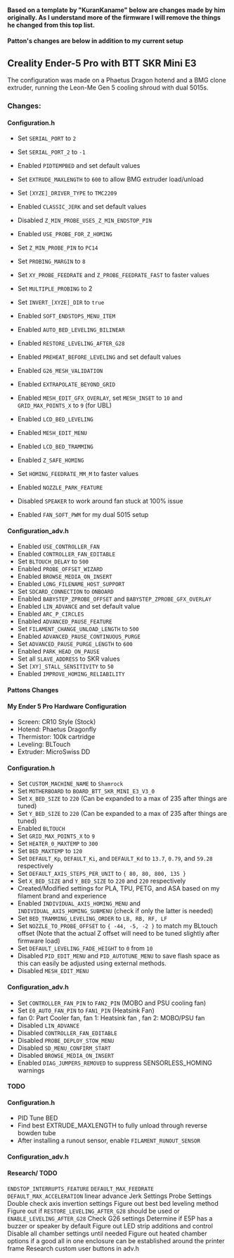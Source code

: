 #### Based on a template by "KuranKaname" below are changes made by him originally. As I understand more of the firmware I will remove the things he changed from this top list.
#### Patton's changes are below in addition to my current setup
## Creality Ender-5 Pro with BTT SKR Mini E3

The configuration was made on a Phaetus Dragon hotend and a BMG clone extruder, running the Leon-Me Gen 5 cooling shroud with dual 5015s.
### Changes:

#### Configuration.h

- Set `SERIAL_PORT` to `2`
- Set `SERIAL_PORT_2` to `-1`
- Enabled `PIDTEMPBED` and set default values
- Set `EXTRUDE_MAXLENGTH` to `600` to allow BMG extruder load/unload
- Set `[XYZE]_DRIVER_TYPE` to `TMC2209`
- Enabled `CLASSIC_JERK` and set default values
- Disabled `Z_MIN_PROBE_USES_Z_MIN_ENDSTOP_PIN`
- Enabled `USE_PROBE_FOR_Z_HOMING`
- Set `Z_MIN_PROBE_PIN` to `PC14`
- Set `PROBING_MARGIN` to `8`
- Set `XY_PROBE_FEEDRATE` and `Z_PROBE_FEEDRATE_FAST` to faster values
- Set `MULTIPLE_PROBING` to 2
- Set `INVERT_[XYZE]_DIR` to `true`

- Enabled `SOFT_ENDSTOPS_MENU_ITEM`
- Enabled `AUTO_BED_LEVELING_BILINEAR`
- Enabled `RESTORE_LEVELING_AFTER_G28`
- Enabled `PREHEAT_BEFORE_LEVELING` and set default values
- Enabled `G26_MESH_VALIDATION`
- Enabled `EXTRAPOLATE_BEYOND_GRID`
- Enabled `MESH_EDIT_GFX_OVERLAY`, set `MESH_INSET` to `10` and `GRID_MAX_POINTS_X` to `9` (for UBL)
- Enabled `LCD_BED_LEVELING`
- Enabled `MESH_EDIT_MENU`
- Enabled `LCD_BED_TRAMMING`
- Enabled `Z_SAFE_HOMING`
- Set `HOMING_FEEDRATE_MM_M` to faster values
- Enabled `NOZZLE_PARK_FEATURE`
- Disabled `SPEAKER` to work around fan stuck at 100% issue
- Enabled `FAN_SOFT_PWM` for my dual 5015 setup

#### Configuration_adv.h

- Enabled `USE_CONTROLLER_FAN`
- Enabled `CONTROLLER_FAN_EDITABLE`
- Set `BLTOUCH_DELAY` to `500`
- Enabled `PROBE_OFFSET_WIZARD`
- Enabled `BROWSE_MEDIA_ON_INSERT`
- Enabled `LONG_FILENAME_HOST_SUPPORT`
- Set `SDCARD_CONNECTION` to `ONBOARD`
- Enabled `BABYSTEP_ZPROBE_OFFSET` and `BABYSTEP_ZPROBE_GFX_OVERLAY`
- Enabled `LIN_ADVANCE` and set default value
- Enabled `ARC_P_CIRCLES`
- Enabled `ADVANCED_PAUSE_FEATURE`
- Set `FILAMENT_CHANGE_UNLOAD_LENGTH` to `500`
- Enabled `ADVANCED_PAUSE_CONTINUOUS_PURGE`
- Set `ADVANCED_PAUSE_PURGE_LENGTH` to `600`
- Enabled `PARK_HEAD_ON_PAUSE`
- Set all `SLAVE_ADDRESS` to SKR values
- Set `[XY]_STALL_SENSITIVITY` to `50`
- Enabled `IMPROVE_HOMING_RELIABILITY`


#### Pattons Changes ####
#### My Ender 5 Pro Hardware Configuration
- Screen: CR10 Style (Stock)
- Hotend: Phaetus Dragonfly
- Thermistor: 100k cartridge
- Leveling: BLTouch
- Extruder: MicroSwiss DD

#### Configuration.h
- Set `CUSTOM_MACHINE_NAME` to `Shamrock`
- Set `MOTHERBOARD` to `BOARD_BTT_SKR_MINI_E3_V3_0`
- Set `X_BED_SIZE` to `220` (Can be expanded to a max of 235 after things are tuned)
- Set `Y_BED_SIZE` to `220` (Can be expanded to a max of 235 after things are tuned)
- Enabled `BLTOUCH`
- Set `GRID_MAX_POINTS_X` to `9`
- Set `HEATER_0_MAXTEMP` to `300`
- Set `BED_MAXTEMP` to `120`
- Set `DEFAULT_Kp`, `DEFAULT_Ki`, and `DEFAULT_Kd` to `13.7`, `0.79`, and `59.28` respectively
- Set `DEFAULT_AXIS_STEPS_PER_UNIT` to `{ 80, 80, 800, 135 }`
- Set `X_BED_SIZE` and `Y_BED_SIZE` to `220` and `220` respectively
- Created/Modified settings for PLA, TPU, PETG, and ASA based on my filament brand and experience
- Enabled `INDIVIDUAL_AXIS_HOMING_MENU` and `INDIVIDUAL_AXIS_HOMING_SUBMENU` (check if only the latter is needed)
- Set `BED_TRAMMING_LEVELING_ORDER` to `LB, RB, RF, LF`
- Set `NOZZLE_TO_PROBE_OFFSET` to `{ -44, -5, -2 }` to match my BLtouch offset (Note that the actual Z offset will need to be tuned slightly after firmware load)
- Set `DEFAULT_LEVELING_FADE_HEIGHT` to `0` from `10`
- Disabled `PID_EDIT_MENU` and `PID_AUTOTUNE_MENU` to save flash space as this can easily be adjusted using external methods.
- Disabled `MESH_EDIT_MENU`

#### Configuration_adv.h
- Set `CONTROLLER_FAN_PIN` to `FAN2_PIN` (MOBO and PSU cooling fan)
- Set `E0_AUTO_FAN_PIN` to `FAN1_PIN` (Heatsink Fan)
- fan 0: Part Cooler fan, fan 1: Heatsink fan , fan 2: MOBO/PSU fan
- Disabled `LIN_ADVANCE`
- Disabled `CONTROLLER_FAN_EDITABLE`
- Disabled `PROBE_DEPLOY_STOW_MENU`
- Disabled `SD_MENU_CONFIRM_START`
- Disabled `BROWSE_MEDIA_ON_INSERT`
- Enabled `DIAG_JUMPERS_REMOVED` to suppress SENSORLESS_HOMING warnings



#### TODO ####
#### Configuration.h
- PID Tune BED
- Find best EXTRUDE_MAXLENGTH to fully unload through reverse bowden tube
- After installing a runout sensor, enable `FILAMENT_RUNOUT_SENSOR`

#### Configuration_adv.h


#### Research/ TODO
`ENDSTOP_INTERRUPTS_FEATURE`
`DEFAULT_MAX_FEEDRATE`
`DEFAULT_MAX_ACCELERATION`
linear advance
Jerk Settings
Probe Settings
Double check axis invertion settings
Figure out best bed leveling method
Figure out if `RESTORE_LEVELING_AFTER_G28` should be used or `ENABLE_LEVELING_AFTER_G28`
Check G26 settings
Determine if E5P has a buzzer or speaker by default
Figure out LED strip additions and control
Disable all chamber settings until needed
Figure out heated chamber options if a good all in one enclosure can be established around the printer frame
Research custom user buttons in adv.h